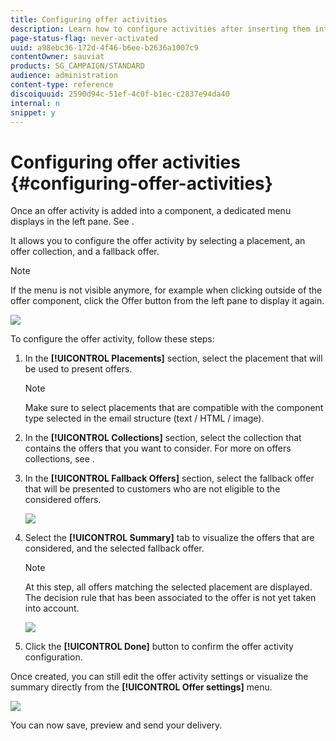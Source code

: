 ```yaml
---
title: Configuring offer activities
description: Learn how to configure activities after inserting them into an email delivery.
page-status-flag: never-activated
uuid: a98ebc36-172d-4f46-b6ee-b2636a1007c9
contentOwner: sauviat
products: SG_CAMPAIGN/STANDARD
audience: administration
content-type: reference
discoiquuid: 2590d94c-51ef-4c0f-b1ec-c2837e94da40
internal: n
snippet: y
---
```


# Configuring offer activities {#configuring-offer-activities}

Once an offer activity is added into a component, a dedicated menu displays in the left pane. See [](../../sending/using/inserting-offer-activities.md).

It allows you to configure the offer activity by selecting a placement, an offer collection, and a fallback offer.

>[!NOTE]
>
>If the menu is not visible anymore, for example when clicking outside of the offer component, click the Offer button from the left pane to display it again.

![](assets/offers_offer_activity_pane.png)

To configure the offer activity, follow these steps:

1. In the **[!UICONTROL Placements]** section, select the placement that will be used to present offers.

    >[!NOTE]
    >
    >Make sure to select placements that are compatible with the component type selected in the email structure (text / HTML / image).

1. In the **[!UICONTROL Collections]** section, select the collection that contains the offers that you want to consider. For more on offers collections, see [](../../sending/using/managing-offer-collections.md).

1. In the **[!UICONTROL Fallback Offers]** section, select the fallback offer that will be presented to customers who are not eligible to the considered offers.

    ![](assets/offers_offerconfiguration.png)

1. Select the **[!UICONTROL Summary]** tab to visualize the offers that are considered, and the selected fallback offer.

    >[!NOTE]
    >
    >At this step, all offers matching the selected placement are displayed. The decision rule that has been associated to the offer is not yet taken into account.

    ![](assets/offers_offers_attributes_6.png)

1. Click the **[!UICONTROL Done]** button to confirm the offer activity configuration.

Once created, you can still edit the offer activity settings or visualize the summary directly from the **[!UICONTROL Offer settings]** menu.

![](assets/offers_offers_attributes_7.png)

You can now save, preview and send your delivery.
